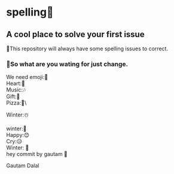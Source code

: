 # spelling💎
## A cool place to solve your first issue 
🎁This repository will always have some spelling issues to correct. 
### 🍕So what are you wating for just change.


We need emoji:🙂\
Heart:💖\
Music:🎶\
Gift:🎁\
Pizza:🍕\

Winter:☃️

winter:🥶 \
Happy:😊 \
Cry:😥 \
Winter: 🥶\
hey commit by gautam 🧨


Gautam
Dalal
